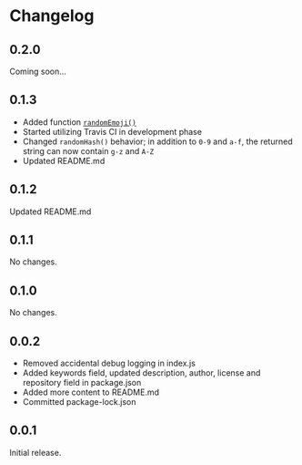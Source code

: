 # Changelog

## 0.2.0

Coming soon...

## 0.1.3

* Added function [`randomEmoji()`](/API_DOCS.md#randomEmoji())
* Started utilizing Travis CI in development phase
* Changed `randomHash()` behavior; in addition to `0-9` and `a-f`, the returned string can now contain `g-z` and `A-Z`
* Updated README.md

## 0.1.2

Updated README.md

## 0.1.1

No changes.

## 0.1.0

No changes.

## 0.0.2

* Removed accidental debug logging in index.js
* Added keywords field, updated description, author, license and repository field in package.json
* Added more content to README.md
* Committed package-lock.json

## 0.0.1

Initial release.
